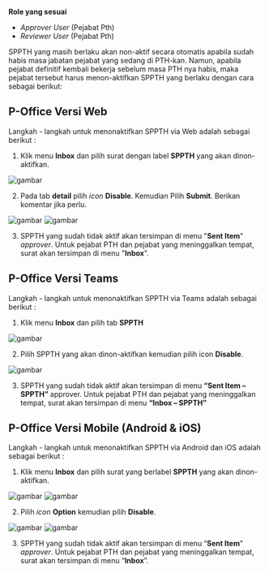 **Role yang sesuai**

- *Approver User* (Pejabat Pth)
- *Reviewer User* (Pejabat Pth)

SPPTH yang masih berlaku akan non-aktif secara otomatis apabila sudah habis masa jabatan pejabat yang sedang di PTH-kan.  Namun, apabila pejabat definitif kembali bekerja sebelum masa PTH nya habis, maka pejabat tersebut harus menon-aktifkan SPPTH yang berlaku dengan cara sebagai berikut:

## **P-Office Versi Web**

Langkah - langkah untuk menonaktifkan SPPTH via Web adalah sebagai berikut :

1. Klik menu **Inbox** dan pilih surat dengan label **SPPTH** yang akan dinon-aktifkan.

![gambar](SPPTH/SPPTH_Web/02TH47.png)

2. Pada tab **detail** pilih _icon_ **Disable**. Kemudian Pilih **Submit**. Berikan komentar jika perlu.

![gambar](SPPTH/SPPTH_Web/02TH48.png) ![gambar](SPPTH/SPPTH_Web/02TH48a.png)

3. SPPTH yang sudah tidak aktif akan tersimpan di menu "**Sent Item**" *approver*. Untuk pejabat PTH dan pejabat yang meninggalkan tempat, surat akan tersimpan di menu "**Inbox**".

## **P-Office Versi Teams**

Langkah - langkah untuk menonaktifkan SPPTH via Teams adalah sebagai berikut :

1.	Klik menu **Inbox** dan pilih tab **SPPTH**

![gambar](SPPTH/SPPTH_Teams/SPPTH48.png)
 
2.	Pilih SPPTH yang akan dinon-aktifkan kemudian pilih icon **Disable**.

![gambar](SPPTH/SPPTH_Teams/SPPTH49.png)

3.	SPPTH yang sudah tidak aktif akan tersimpan di menu **“Sent Item – SPPTH”** approver. Untuk pejabat PTH dan pejabat yang meninggalkan tempat, surat akan tersimpan di menu **“Inbox – SPPTH”**

## **P-Office Versi Mobile (Android & iOS)**

Langkah - langkah untuk menonaktifkan SPPTH via Android dan iOS adalah sebagai berikut :

1. Klik menu **Inbox** dan pilih surat yang berlabel **SPPTH** yang akan dinon-aktifkan.

![gambar](SPPTH/SPPTH_Android/NonaktifSPPTH/02A01.jpg) ![gambar](SPPTH/SPPTH_Android/NonaktifSPPTH/02A02.jpg)

2. Pilih _icon_ **Option** kemudian pilih **Disable**.

![gambar](SPPTH/SPPTH_Android/NonaktifSPPTH/02A03.jpg) ![gambar](SPPTH/SPPTH_Android/NonaktifSPPTH/02A04.jpg)

3. SPPTH yang sudah tidak aktif akan tersimpan di menu “**Sent Item**" _approver_. Untuk pejabat PTH dan pejabat yang meninggalkan tempat, surat akan tersimpan di menu “**Inbox**”.
